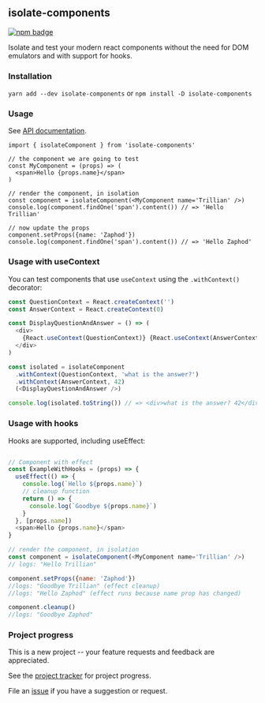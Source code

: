 ## isolate-components
[![npm badge](https://img.shields.io/npm/v/isolate-components)](https://npmjs.com/package/isolate-components)

Isolate and test your modern react components without the need for DOM emulators and with support for hooks.

### Installation

`yarn add --dev isolate-components` or `npm install -D isolate-components`

### Usage

See [API documentation](https://davidmfoley.github.io/isolate-components/globals.html#isolatecomponent).

```
import { isolateComponent } from 'isolate-components'

// the component we are going to test
const MyComponent = (props) => (
  <span>Hello {props.name}</span>
)

// render the component, in isolation
const component = isolateComponent(<MyComponent name='Trillian' />)
console.log(component.findOne('span').content()) // => 'Hello Trillian'

// now update the props
component.setProps({name: 'Zaphod'})
console.log(component.findOne('span').content()) // => 'Hello Zaphod'
```


### Usage with useContext

You can test components that use `useContext` using the `.withContext()` decorator:


```js
const QuestionContext = React.createContext('')
const AnswerContext = React.createContext(0)

const DisplayQuestionAndAnswer = () => (
  <div>
    {React.useContext(QuestionContext)} {React.useContext(AnswerContext)}
  </div>
)

const isolated = isolateComponent
  .withContext(QuestionContext, 'what is the answer?')
  .withContext(AnswerContext, 42)
  (<DisplayQuestionAndAnswer />)

console.log(isolated.toString()) // => <div>what is the answer? 42</div>
```


### Usage with hooks

Hooks are supported, including useEffect:

```js

// Component with effect
const ExampleWithHooks = (props) => {
  useEffect(() => {
    console.log(`Hello ${props.name}`)
    // cleanup function
    return () => {
      console.log(`Goodbye ${props.name}`)
    }
  }, [props.name])
  <span>Hello {props.name}</span>
}

// render the component, in isolation
const component = isolateComponent(<MyComponent name='Trillian' />)
// logs: "Hello Trillian"

component.setProps({name: 'Zaphod'})
//logs: "Goodbye Trillian" (effect cleanup)
//logs: "Hello Zaphod" (effect runs because name prop has changed)

component.cleanup()
//logs: "Goodbye Zaphod"
```

### Project progress

This is a new project -- your feature requests and feedback are appreciated.

See the [project tracker](https://github.com/davidmfoley/isolate-components/projects/1) for project progress.

File an [issue](https://github.com/davidmfoley/isolate-components/issues) if you have a suggestion or request.

